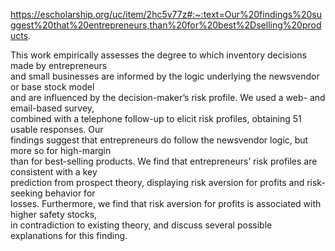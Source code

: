 https://escholarship.org/uc/item/2hc5v77z#:~:text=Our%20findings%20suggest%20that%20entrepreneurs,than%20for%20best%2Dselling%20products.

This work empirically assesses the degree to which inventory decisions made by entrepreneurs  
and small businesses are informed by the logic underlying the newsvendor or base stock model  
and are influenced by the decision-maker’s risk profile. We used a web- and email-based survey,  
combined with a telephone follow-up to elicit risk profiles, obtaining 51 usable responses. Our  
findings suggest that entrepreneurs do follow the newsvendor logic, but more so for high-margin  
than for best-selling products. We find that entrepreneurs’ risk profiles are consistent with a key  
prediction from prospect theory, displaying risk aversion for profits and risk-seeking behavior for  
losses. Furthermore, we find that risk aversion for profits is associated with higher safety stocks,  
in contradiction to existing theory, and discuss several possible explanations for this finding.